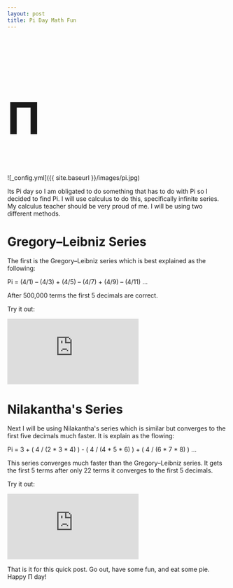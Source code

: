 ```yaml
---
layout: post
title: Pi Day Math Fun
---
```


<h1 style="font-size: 100px;"> &#928; </h1> ![_config.yml]({{ site.baseurl }}/images/pi.jpg)

Its Pi day so I am obligated to do something that has to do with Pi so I decided to find Pi. I will use calculus to do this, specifically infinite series. My calculus teacher should be very proud of me. I will be using two different methods.

<h1> Gregory–Leibniz Series </h1>
The first is the Gregory–Leibniz series which is best explained as the following:

Pi = (4/1) – (4/3) + (4/5) – (4/7) + (4/9) – (4/11) …

After 500,000 terms the first 5 decimals are correct.

Try it out:

<iframe src="http://dmitrypustovit.com/pi/pi.html" style="border:none"></iframe>



<h1> Nilakantha's Series </h1>
Next I will be using Nilakantha's series which is similar but converges to the first five decimals much faster. It is explain as the flowing:

Pi = 3 + ( 4 / (2 * 3 * 4) ) - ( 4 / (4 * 5 * 6) ) + ( 4 / (6 * 7 * 8) ) …

This series converges much faster than the Gregory–Leibniz series.  It gets the first 5 terms after only 22 terms it converges to the first 5 decimals.


Try it out:

<iframe src="http://dmitrypustovit.com/pi/pi2.html" style="border:none"></iframe>




That is it for this quick post. Go out, have some fun, and eat some pie. Happy &#928; day!
